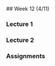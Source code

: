 <div class="week">

<div class="week_heading" markdown="1">
## Week 12 (4/11)
</div>

<div class="column_materials"  markdown="1">

### Lecture 1

### Lecture 2


</div>

<div class="column_assign"  markdown="1">

### Assignments



</div>
</div>
